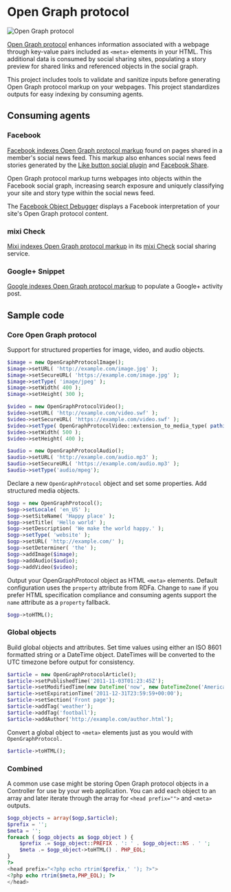 # Open Graph protocol

![Open Graph protocol](http://ogp.me/open_graph_protocol_logo.png "Open Graph protocol logo")

[Open Graph protocol](http://ogp.me/ "Open Graph protocol community site") enhances information associated with a webpage through key-value pairs included as `<meta>` elements in your HTML. This additional data is consumed by social sharing sites, populating a story preview for shared links and referenced objects in the social graph.

This project includes tools to validate and sanitize inputs before generating Open Graph protocol markup on your webpages. This project standardizes outputs for easy indexing by consuming agents.

## Consuming agents

### Facebook

[Facebook indexes Open Graph protocol markup](http://developers.facebook.com/docs/opengraph/ "Facebook Open Graph protocol") found on pages shared in a member's social news feed. This markup also enhances social news feed stories generated by the [Like button social plugin](http://developers.facebook.com/docs/reference/plugins/like/ "Facebook Like button") and [Facebook Share](http://developers.facebook.com/docs/share/).

Open Graph protocol markup turns webpages into objects within the Facebook social graph, increasing search exposure and uniquely classifying your site and story type within the social news feed.

The [Facebook Object Debugger](http://developers.facebook.com/tools/debug) displays a Facebook interpretation of your site's Open Graph protocol content.

### mixi Check

[Mixi indexes Open Graph protocol markup](http://groups.google.com/group/open-graph-protocol/browse_thread/thread/356d722abf70001d/397ec334ca87f122 "mixi Check Open Graph protocol Google Group announcement") in its [mixi Check](http://developer.mixi.co.jp/connect/mixi_graph_api/mixi_io_spec_top/check-api/) social sharing service.

### Google+ Snippet

[Google indexes Open Graph protocol markup](https://developers.google.com/+/plugins/+1button/#plus-snippet) to populate a Google+ activity post.

## Sample code

### Core Open Graph protocol

Support for structured properties for image, video, and audio objects.

```php
$image = new OpenGraphProtocolImage();
$image->setURL( 'http://example.com/image.jpg' );
$image->setSecureURL( 'https://example.com/image.jpg' );
$image->setType( 'image/jpeg' );
$image->setWidth( 400 );
$image->setHeight( 300 );

$video = new OpenGraphProtocolVideo();
$video->setURL( 'http://example.com/video.swf' );
$video->setSecureURL( 'https://example.com/video.swf' );
$video->setType( OpenGraphProtocolVideo::extension_to_media_type( pathinfo( parse_url( $video->getURL(), PHP_URL_PATH ), PATHINFO_EXTENSION ) ) );
$video->setWidth( 500 );
$video->setHeight( 400 );

$audio = new OpenGraphProtocolAudio();
$audio->setURL( 'http://example.com/audio.mp3' );
$audio->setSecureURL( 'https://example.com/audio.mp3' );
$audio->setType('audio/mpeg');
```

Declare a new `OpenGraphProtocol` object and set some properties. Add structured media objects.

```php
$ogp = new OpenGraphProtocol();
$ogp->setLocale( 'en_US' );
$ogp->setSiteName( 'Happy place' );
$ogp->setTitle( 'Hello world' );
$ogp->setDescription( 'We make the world happy.' );
$ogp->setType( 'website' );
$ogp->setURL( 'http://example.com/' );
$ogp->setDeterminer( 'the' );
$ogp->addImage($image);
$ogp->addAudio($audio);
$ogp->addVideo($video);
```

Output your OpenGraphProtocol object as HTML `<meta>` elements. Default configuration uses the `property` attribute from RDFa. Change to `name` if you prefer HTML specification compliance and consuming agents support the `name` attribute as a `property` fallback.

```php
$ogp->toHTML();
```

### Global objects

Build global objects and attributes. Set time values using either an ISO 8601 formatted string or a DateTime object. DateTimes will be converted to the UTC timezone before output for consistency.

```php
$article = new OpenGraphProtocolArticle();
$article->setPublishedTime('2011-11-03T01:23:45Z');
$article->setModifiedTime(new DateTime('now', new DateTimeZone('America/Los_Angeles')));
$article->setExpirationTime('2011-12-31T23:59:59+00:00');
$article->setSection('Front page');
$article->addTag('weather');
$article->addTag('football');
$article->addAuthor('http://example.com/author.html');
```

Convert a global object to `<meta>` elements just as you would with `OpenGraphProtocol.`

```php
$article->toHTML();
```

### Combined

A common use case might be storing Open Graph protocol objects in a Controller for use by your web application. You can add each object to an array and later iterate through the array for `<head prefix="">` and `<meta>` outputs.

```php
$ogp_objects = array($ogp,$article);
$prefix = '';
$meta = '';
foreach ( $ogp_objects as $ogp_object ) {
    $prefix .= $ogp_object::PREFIX . ': ' . $ogp_object::NS . ' ';
    $meta .= $ogp_object->toHTML() . PHP_EOL;
}
?>
<head prefix="<?php echo rtrim($prefix,' '); ?>">
<?php echo rtrim($meta,PHP_EOL); ?>
</head>
```